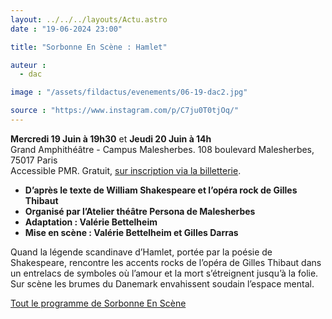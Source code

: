 ```yaml
---
layout: ../../../layouts/Actu.astro
date : "19-06-2024 23:00"

title: "Sorbonne En Scène : Hamlet"

auteur :
  - dac

image : "/assets/fildactus/evenements/06-19-dac2.jpg"

source : "https://www.instagram.com/p/C7ju0T0tjOq/"
---
```


__Mercredi 19 Juin à 19h30__ et __Jeudi 20 Juin à 14h__  
Grand Amphithéâtre - Campus Malesherbes. 108 boulevard Malesherbes, 75017 Paris  
Accessible PMR. Gratuit, [sur inscription via la billetterie](https://www.billetweb.fr/sorbonne-en-scene-2024).

- __D’après le texte de William Shakespeare et l’opéra rock de Gilles Thibaut__  
- __Organisé par l’Atelier théâtre Persona de Malesherbes__  
- __Adaptation : Valérie Bettelheim__  
- __Mise en scène : Valérie Bettelheim et Gilles Darras__

Quand la légende scandinave d’Hamlet, portée par la poésie de Shakespeare, rencontre les accents rocks de l’opéra de Gilles Thibaut dans un entrelacs de symboles où l’amour et la mort s’étreignent jusqu’à la folie. Sur scène les brumes du Danemark envahissent soudain l’espace mental.

[Tout le programme de Sorbonne En Scène](https://www.sorbonne-universite.fr/sorbonne-en-scene)
